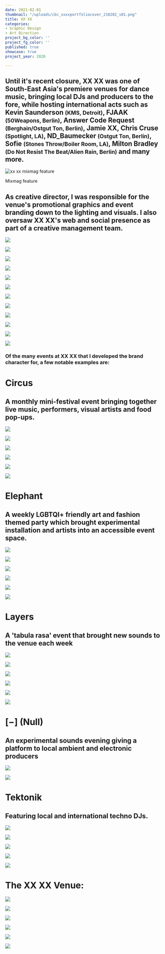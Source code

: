 ```yaml
---
date: 2021-02-01
thumbnail: "/uploads/cbc_xxxxportfoliocover_210202_v01.png"
title: XX XX
categories:
- Graphic Design
- Art Direction
project_bg_color: ''
project_fg_color: ''
published: true
showcase: true
project_year: 2020

---
```

## Until it's recent closure, **XX XX** was one of South-East Asia's premiere venues for dance music, bringing local DJs and producers to the fore, while hosting international acts such as **Kevin Saunderson** <small>(KMS, Detroit)</small>, **FJAAK** <small>(50Weapons, Berlin)</small>, **Answer Code Request** <small>(Berghain/Ostgut Ton, Berlin)</small>, Jamie XX, **Chris Cruse** <small>(Spotlight, LA)</small>, **ND_Baumecker** <small>(Ostgut Ton, Berlin)</small>, **Sofie** <small>(Stones Throw/Boiler Room, LA)</small>, **Milton Bradley** <small>(Do Not Resist The Beat/Alien Rain, Berlin)</small> and many more.

<gallery>

![xx xx mixmag feature](/uploads/cbc_xxxx/cbc_xxxxmixmag.jpg)

</gallery>
Mixmag feature

## As creative director, I was responsible for the venue's promotional graphics and event branding down to the lighting and visuals. I also oversaw XX XX's web and social presence as part of a creative management team.

<gallery class="col-3 col-med-6">

![](/uploads/cbc_xxxx/cbc_xxxxposters_00036.jpeg)

![](/uploads/cbc_xxxx/cbc_xxxxposters_00058.jpeg)

![](/uploads/cbc_xxxx/cbc_xxxxposters_00017.jpeg)

![](/uploads/cbc_xxxx/cbc_xxxxposters_00061.jpeg)

![](/uploads/cbc_xxxx/cbc_xxxxposters_00044.jpeg)

![](/uploads/cbc_xxxx/cbc_xxxxposters_00038.jpeg)

![](/uploads/cbc_xxxx/cbc_xxxxposters_00019.jpeg)

![](/uploads/cbc_xxxx/cbc_xxxxposters_00039.jpeg)

![](/uploads/cbc_xxxx/cbc_xxxxposters_00064.jpeg)

![](/uploads/cbc_xxxx/cbc_xxxxposters_00040.jpeg)

![](/uploads/cbc_xxxx/cbc_xxxxposters_00005.jpeg)

![](/uploads/cbc_xxxx/cbc_xxxxposters_00007.jpeg)

</gallery>

### Of the many events at XX XX that I developed the brand character for, a few notable examples are:

# Circus
## A monthly mini-festival event bringing together live music, performers, visual artists and food pop-ups.

<gallery class="col-2 col-med-3">

![](/uploads/cbc_xxxx/cbc_circusjul2018.gif)

![](/uploads/cbc_xxxx/cbc_circusposters_00001.jpeg)

![](/uploads/cbc_xxxx/cbc_circusposters_00003.jpeg)

![](/uploads/cbc_xxxx/cbc_circusposters_00008.jpg)

![](/uploads/cbc_xxxx/cbc_circusposters_00005.jpeg)

![](/uploads/cbc_xxxx/cbc_circusposters_00006.jpeg)

</gallery>

# Elephant
## A weekly LGBTQI+ friendly art and fashion themed party which brought experimental installation and artists into an accessible event space.

<gallery class="col-2 col-med-3">

![](/uploads/cbc_xxxx/cbc_xxxxposters_00022.jpeg)

![](/uploads/cbc_xxxx/cbc_elephantpompom.gif)

![](/uploads/cbc_xxxx/cbc_xxxxposters_00014.jpeg)

![](/uploads/cbc_xxxx/cbc_elephanteveninggowncomp.gif)

![](/uploads/cbc_xxxx/cbc_elephantposters_00009.jpg)

![](/uploads/cbc_xxxx/cbc_elephantgenderrevealparty.gif)

</gallery>

# Layers
## A 'tabula rasa' event that brought new sounds to the venue each week

<gallery class="col-2 col-med-3">

![](/uploads/cbc_xxxx/cbc_xxxxposters_00053.jpeg)

![](/uploads/cbc_xxxx/cbc_xxxxposters_00084.jpeg)

![](/uploads/cbc_xxxx/cbc_xxxxposters_00050.jpeg)

![](/uploads/cbc_xxxx/cbc_xxxxposters_00031.jpeg)

![](/uploads/cbc_xxxx/cbc_layers01.gif)

![](/uploads/cbc_xxxx/cbc_xxxxposters_00018.jpeg)

</gallery>


# \[−\] (Null)
## An experimental sounds evening giving a platform to local ambient and electronic producers

<gallery class="col-med-2">

![](/uploads/cbc_xxxx/cbc_xxxxposters_00011.jpeg)

![](/uploads/cbc_xxxx/cbc_xxxxposters_00080.jpeg)

</gallery>

# Tektonik
## Featuring local and international techno DJs.

<gallery class="col-2 col-med-4">

![](/uploads/180727_tektonik_poster-1_180725_v3_story.jpg)

![](/uploads/180615_tektonik_poster-2_180606_v2_story.jpg)

![](/uploads/tkt_clara3000_poster_02_181013_v4_story.jpg)

![](/uploads/180824_tektonik_poster-1_180821_v8_story.jpg)

</gallery>

![](/uploads/180413_tektonik_poster-2_180412_v4_fb.jpg)

# The XX XX Venue:

<gallery>

![](/uploads/cbc_xxxx/cbc_xxxx-2020-venue_180718_21.jpg)

![](/uploads/cbc_xxxx/cbc_xxxx-2020-venue_180718_11.jpg)

![](/uploads/cbc_xxxx/cbc_xxxx-2020-venue_180718_03.jpg)

![](/uploads/cbc_xxxx/cbc_venuephotos_xxxx_181213_10.jpg)

![](/uploads/cbc_xxxx/cbc_venuephotos_xxxx_181213_08.jpg)

![](/uploads/cbc_xxxx/cbc_venuephotos_xxxx_181213_07.jpg)

</gallery>
